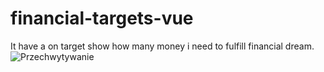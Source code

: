 # financial-targets-vue
It have a on  target show how many money i need to fulfill financial dream.
![Przechwytywanie](https://user-images.githubusercontent.com/48288156/66464903-29d43f80-ea80-11e9-92db-76208a1dbc84.PNG)
